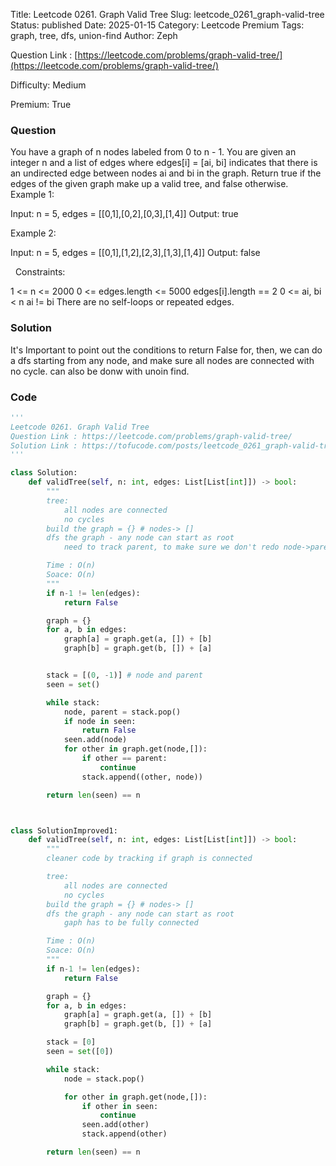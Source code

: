 Title: Leetcode 0261. Graph Valid Tree
Slug: leetcode_0261_graph-valid-tree
Status: published
Date: 2025-01-15
Category: Leetcode Premium
Tags: graph, tree, dfs, union-find
Author: Zeph

Question Link : [https://leetcode.com/problems/graph-valid-tree/](https://leetcode.com/problems/graph-valid-tree/)

Difficulty: Medium

Premium: True

### Question
You have a graph of n nodes labeled from 0 to n - 1. You are given an integer n and a list of edges where edges[i] = [ai, bi] indicates that there is an undirected edge between nodes ai and bi in the graph.
Return true if the edges of the given graph make up a valid tree, and false otherwise.
 
Example 1:


Input: n = 5, edges = [[0,1],[0,2],[0,3],[1,4]]
Output: true

Example 2:


Input: n = 5, edges = [[0,1],[1,2],[2,3],[1,3],[1,4]]
Output: false

 
Constraints:

1 <= n <= 2000
0 <= edges.length <= 5000
edges[i].length == 2
0 <= ai, bi < n
ai != bi
There are no self-loops or repeated edges.

### Solution

It's Important to point out the conditions to return False for, then, we can do a dfs starting from any node, and make sure all nodes are connected with no cycle. can also be donw with unoin find.

### Code
```python
'''
Leetcode 0261. Graph Valid Tree
Question Link : https://leetcode.com/problems/graph-valid-tree/
Solution Link : https://tofucode.com/posts/leetcode_0261_graph-valid-tree.html
'''

class Solution:
    def validTree(self, n: int, edges: List[List[int]]) -> bool:
        """
        tree:
            all nodes are connected
            no cycles
        build the graph = {} # nodes-> []
        dfs the graph - any node can start as root
            need to track parent, to make sure we don't redo node->parent edge

        Time : O(n)
        Soace: O(n)
        """
        if n-1 != len(edges):
            return False

        graph = {}
        for a, b in edges:
            graph[a] = graph.get(a, []) + [b]
            graph[b] = graph.get(b, []) + [a]


        stack = [(0, -1)] # node and parent
        seen = set()

        while stack:
            node, parent = stack.pop()
            if node in seen:
                return False
            seen.add(node)
            for other in graph.get(node,[]):
                if other == parent:
                    continue
                stack.append((other, node))

        return len(seen) == n



class SolutionImproved1:
    def validTree(self, n: int, edges: List[List[int]]) -> bool:
        """
        cleaner code by tracking if graph is connected

        tree:
            all nodes are connected
            no cycles
        build the graph = {} # nodes-> []
        dfs the graph - any node can start as root
            gaph has to be fully connected

        Time : O(n)
        Soace: O(n)
        """
        if n-1 != len(edges):
            return False

        graph = {}
        for a, b in edges:
            graph[a] = graph.get(a, []) + [b]
            graph[b] = graph.get(b, []) + [a]

        stack = [0]
        seen = set([0])

        while stack:
            node = stack.pop()

            for other in graph.get(node,[]):
                if other in seen:
                    continue
                seen.add(other)
                stack.append(other)

        return len(seen) == n




```

